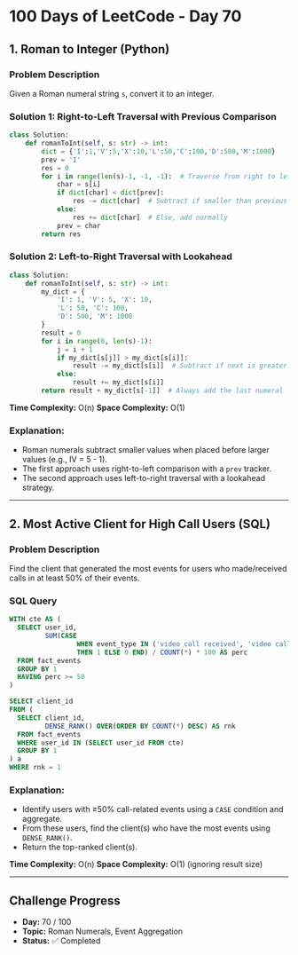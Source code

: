 # 100 Days of LeetCode - Day 70

## 1. Roman to Integer (Python)

### Problem Description

Given a Roman numeral string `s`, convert it to an integer.

### Solution 1: Right-to-Left Traversal with Previous Comparison

```python
class Solution:
    def romanToInt(self, s: str) -> int:
        dict = {'I':1,'V':5,'X':10,'L':50,'C':100,'D':500,'M':1000}
        prev = 'I'
        res = 0
        for i in range(len(s)-1, -1, -1):  # Traverse from right to left
            char = s[i]
            if dict[char] < dict[prev]:
                res -= dict[char]  # Subtract if smaller than previous
            else:
                res += dict[char]  # Else, add normally
            prev = char
        return res
```

### Solution 2: Left-to-Right Traversal with Lookahead

```python
class Solution:
    def romanToInt(self, s: str) -> int:
        my_dict = {
            'I': 1, 'V': 5, 'X': 10,
            'L': 50, 'C': 100,
            'D': 500, 'M': 1000
        }
        result = 0
        for i in range(0, len(s)-1):
            j = i + 1
            if my_dict[s[j]] > my_dict[s[i]]:
                result -= my_dict[s[i]]  # Subtract if next is greater
            else:
                result += my_dict[s[i]]
        return result + my_dict[s[-1]]  # Always add the last numeral
```

**Time Complexity:** O(n)
**Space Complexity:** O(1)

### Explanation:

* Roman numerals subtract smaller values when placed before larger values (e.g., IV = 5 - 1).
* The first approach uses right-to-left comparison with a `prev` tracker.
* The second approach uses left-to-right traversal with a lookahead strategy.

---

## 2. Most Active Client for High Call Users (SQL)

### Problem Description

Find the client that generated the most events for users who made/received calls in at least 50% of their events.

### SQL Query

```sql
WITH cte AS (
  SELECT user_id,
         SUM(CASE
                 WHEN event_type IN ('video call received', 'video call sent', 'voice call received', 'voice call sent')
                 THEN 1 ELSE 0 END) / COUNT(*) * 100 AS perc
  FROM fact_events
  GROUP BY 1
  HAVING perc >= 50
)

SELECT client_id
FROM (
  SELECT client_id,
         DENSE_RANK() OVER(ORDER BY COUNT(*) DESC) AS rnk
  FROM fact_events
  WHERE user_id IN (SELECT user_id FROM cte)
  GROUP BY 1
) a
WHERE rnk = 1
```

### Explanation:

* Identify users with ≥50% call-related events using a `CASE` condition and aggregate.
* From these users, find the client(s) who have the most events using `DENSE_RANK()`.
* Return the top-ranked client(s).

**Time Complexity:** O(n)
**Space Complexity:** O(1) (ignoring result size)

---

## Challenge Progress

* **Day:** 70 / 100
* **Topic:** Roman Numerals, Event Aggregation
* **Status:** ✅ Completed
